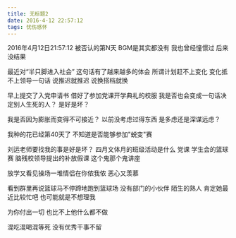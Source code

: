 ```yaml
---
title: 无标题2
date: 2016-4-12 22:57:12
tags: 忧伤感怀
---
```


2016年4月12日21:57:12
被否认的第N天
BGM是其实都没有
我也曾经憧憬过
后来没结果

最近对“半只脚进入社会”
这句话有了越来越多的体会
所谓计划赶不上变化 变化抵不上领导一句话
说推迟就推迟
说换搭档就换


早上提交了入党申请书
借好了参加党课开学典礼的校服
我是否也会变成一句话决定别人生死的人？
是好是坏？
 
我是否因为膨胀而变得不可接近？
以前没考虑过得东西
是多虑还是深谋远虑？

我种的花已经第40天了
不知道是否能够参加"蜕变"赛

刘运老师要找我的事是好是坏？
四月文体月的班级活动是什么
党课
学生会的篮球赛
脑残校领导提出的补放假课
这个鬼那个鬼讲座

放学又看见操场一堆情侣在你侬我侬
恶心又羡慕

看到群里再说篮球马不停蹄地跑到篮球场
没有部门的小伙伴
陌生的熟人
肯定她最近比较忙吧
也可能就是不想理我

为你付出一切
也比不上他什么都不做

混吃混喝混等死
没有优秀干事不留